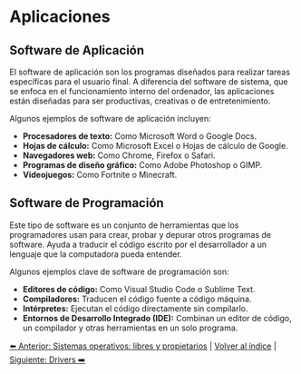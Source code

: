 # Aplicaciones

## Software de Aplicación
El software de aplicación son los programas diseñados para realizar tareas específicas para el usuario final. A diferencia del software de sistema, que se enfoca en el funcionamiento interno del ordenador, las aplicaciones están diseñadas para ser productivas, creativas o de entretenimiento.

Algunos ejemplos de software de aplicación incluyen:
- **Procesadores de texto:** Como Microsoft Word o Google Docs.
- **Hojas de cálculo:** Como Microsoft Excel o Hojas de cálculo de Google.
- **Navegadores web:** Como Chrome, Firefox o Safari.
- **Programas de diseño gráfico:** Como Adobe Photoshop o GIMP.
- **Videojuegos:** Como Fortnite o Minecraft.

## Software de Programación
Este tipo de software es un conjunto de herramientas que los programadores usan para crear, probar y depurar otros programas de software. Ayuda a traducir el código escrito por el desarrollador a un lenguaje que la computadora pueda entender.

Algunos ejemplos clave de software de programación son:
- **Editores de código:** Como Visual Studio Code o Sublime Text.
- **Compiladores:** Traducen el código fuente a código máquina.
- **Intérpretes:** Ejecutan el código directamente sin compilarlo.
- **Entornos de Desarrollo Integrado (IDE):** Combinan un editor de código, un compilador y otras herramientas en un solo programa.


[⬅️ Anterior: Sistemas operativos: libres y propietarios](SistemasOperativos.md) | [Volver al índice](../TablaDeContenidos.md) | [Siguiente: Drivers ➡️](Drivers.md)